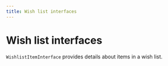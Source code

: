 ```yaml
---
title: Wish list interfaces
---
```


# Wish list interfaces

`WishlistItemInterface` provides details about items in a wish list.
